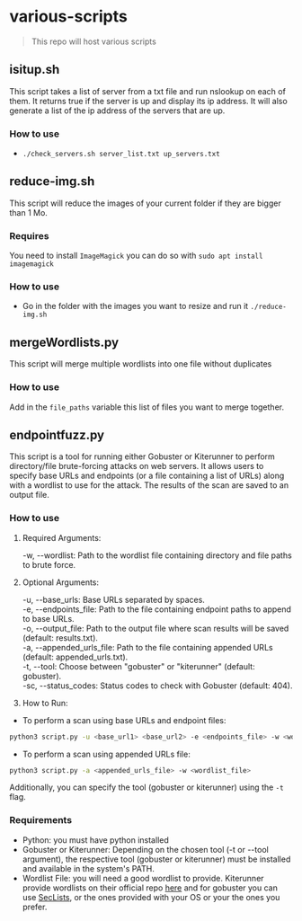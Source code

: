 # various-scripts

> This repo will host various scripts

## isitup.sh

This script takes a list of server from a txt file and run nslookup on each of them.
It returns true if the server is up and display its ip address. It will also generate a list of the ip address of the servers that are up.

### How to use

- `./check_servers.sh server_list.txt up_servers.txt`
## reduce-img.sh

This script will reduce the images of your current folder if they are bigger than 1 Mo.  

### Requires

You need to install `ImageMagick` you can do so with `sudo apt install imagemagick`

### How to use

- Go in the folder with the images you want to resize and run it `./reduce-img.sh`

## mergeWordlists.py

This script will merge multiple wordlists into one file without duplicates

### How to use

Add in the `file_paths` variable this list of files you want to merge together.

## endpointfuzz.py

This script is a tool for running either Gobuster or Kiterunner to perform directory/file brute-forcing attacks on web servers. It allows users to specify base URLs and endpoints (or a file containing a list of URLs) along with a wordlist to use for the attack. The results of the scan are saved to an output file.

### How to use

1. Required Arguments:

    -w, --wordlist: Path to the wordlist file containing directory and file paths to brute force.

2. Optional Arguments:

    -u, --base_urls: Base URLs separated by spaces.  
    -e, --endpoints_file: Path to the file containing endpoint paths to append to base URLs.  
    -o, --output_file: Path to the output file where scan results will be saved (default: results.txt).  
    -a, --appended_urls_file: Path to the file containing appended URLs (default: appended_urls.txt).  
    -t, --tool: Choose between "gobuster" or "kiterunner" (default: gobuster).  
    -sc, --status_codes: Status codes to check with Gobuster (default: 404).  

3. How to Run:

- To perform a scan using base URLs and endpoint files:

```bash
python3 script.py -u <base_url1> <base_url2> -e <endpoints_file> -w <wordlist_file>
```

- To perform a scan using appended URLs file:

```bash
python3 script.py -a <appended_urls_file> -w <wordlist_file>
```
Additionally, you can specify the tool (gobuster or kiterunner) using the `-t` flag.

### Requirements

- Python: you must have python installed
- Gobuster or Kiterunner: Depending on the chosen tool (-t or --tool argument), the respective tool (gobuster or kiterunner) must be installed and available in the system's PATH.
- Wordlist File: you will need a good wordlist to provide. Kiterunner provide wordlists on their official repo [here](https://github.com/assetnote/kiterunner) and for gobuster you can use [SecLists](https://github.com/danielmiessler/SecLists), or the ones provided with your OS or your the ones you prefer.

